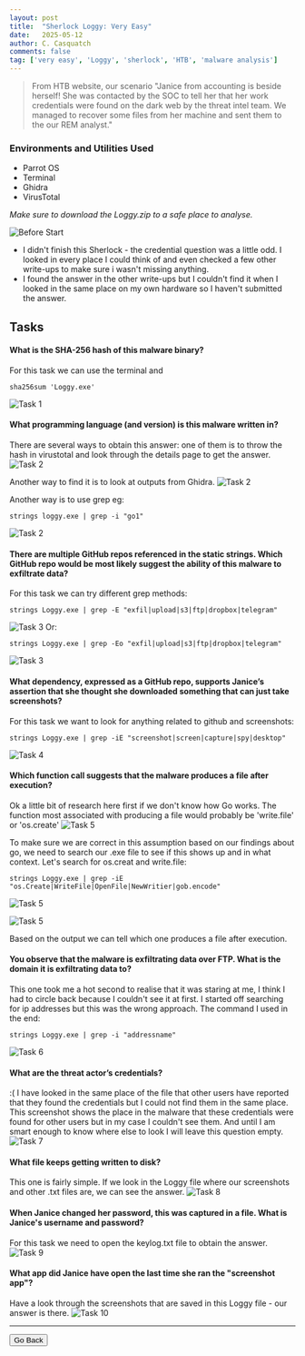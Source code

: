 ```yaml
---
layout: post
title:  "Sherlock Loggy: Very Easy"
date:   2025-05-12
author: C. Casquatch
comments: false
tag: ['very easy', 'Loggy', 'sherlock', 'HTB', 'malware analysis']
---
```


> From HTB website, our scenario "Janice from accounting is beside herself! She was contacted by the SOC to tell her that her work credentials were found on the dark web by the threat intel team. 
> We managed to recover some files from her machine and sent them to the our REM analyst."


### Environments and Utilities Used
* Parrot OS
* Terminal
* Ghidra
* VirusTotal

_Make sure to download the Loggy.zip to a safe place to analyse._

![Before Start](/assets/images/Loggy/beforestart.JPG)

* I didn't finish this Sherlock - the credential question was a little odd. I looked in every place I could think of and even checked a few other write-ups to make sure i wasn't missing anything. 
* I found the answer in the other write-ups but I couldn't find it when I looked in the same place on my own hardware so I haven't submitted the answer.

## Tasks


#### What is the SHA-256 hash of this malware binary?
For this task we can use the terminal and
```
sha256sum 'Loggy.exe'
```

![Task 1](/assets/images/Loggy/task1.JPG)

#### What programming language (and version) is this malware written in?

There are several ways to obtain this answer: one of them is to throw the hash in virustotal and look through the details page to get the answer.
![Task 2](/assets/images/Loggy/task2.JPG)

Another way to find it is to look at outputs from Ghidra.
![Task 2](/assets/images/Loggy/ghidra.JPG)

Another way is to use grep eg:
```
strings loggy.exe | grep -i "go1"
```
![Task 2](/assets/images/Loggy/task2B.JPG)

#### There are multiple GitHub repos referenced in the static strings. Which GitHub repo would be most likely suggest the ability of this malware to exfiltrate data?
For this task we can try different grep methods:
```
strings Loggy.exe | grep -E "exfil|upload|s3|ftp|dropbox|telegram"
```
![Task 3](/assets/images/Loggy/task3a.JPG)
Or:
```
strings Loggy.exe | grep -Eo "exfil|upload|s3|ftp|dropbox|telegram"
```
![Task 3](/assets/images/Loggy/task3b.JPG)


#### What dependency, expressed as a GitHub repo, supports Janice’s assertion that she thought she downloaded something that can just take screenshots?
For this task we want to look for anything related to github and screenshots:

```
strings Loggy.exe | grep -iE "screenshot|screen|capture|spy|desktop"
```
![Task 4](/assets/images/Loggy/task4a.JPG)


#### Which function call suggests that the malware produces a file after execution?

Ok a little bit of research here first if we don't know how Go works. The function most associated with producing a file would probably be 'write.file' or 'os.create'
![Task 5](/assets/images/Loggy/task5a.JPG)

To make sure we are correct in this assumption based on our findings about go, we need to search our .exe file to see if this shows up and in what context.
Let's search for os.creat and write.file:
```
strings Loggy.exe | grep -iE "os.Create|WriteFile|OpenFile|NewWritier|gob.encode"
```
![Task 5](/assets/images/Loggy/task5b.JPG)

![Task 5](/assets/images/Loggy/task5c.JPG)

Based on the output we can tell which one produces a file after execution.


#### You observe that the malware is exfiltrating data over FTP. What is the domain it is exfiltrating data to?
This one took me a hot second to realise that it was staring at me, I think I had to circle back because I couldn't see it at first.
I started off searching for ip addresses but this was the wrong approach.
The command I used in the end:
```
strings Loggy.exe | grep -i "addressname"
```
![Task 6](/assets/images/Loggy/task6.JPG)

#### What are the threat actor’s credentials?
:( I have looked in the same place of the file that other users have reported that they found the credentials but I could not find them in the same place.
This screenshot shows the place in the malware that these credentials were found for other users but in my case I couldn't see them.
And until I am smart enough to know where else to look I will leave this question empty.
![Task 7](/assets/images/Loggy/task7a.JPG)


#### What file keeps getting written to disk?
This one is fairly simple. If we look in the Loggy file where our screenshots and other .txt files are, we can see the answer. 
![Task 8](/assets/images/Loggy/task8.JPG)

#### When Janice changed her password, this was captured in a file. What is Janice's username and password?
For this task we need to open the keylog.txt file to obtain the answer.
![Task 9](/assets/images/Loggy/task9.JPG)

#### What app did Janice have open the last time she ran the "screenshot app"?
Have a look through the screenshots that are saved in this Loggy file - our answer is there.
![Task 10](/assets/images/Loggy/task10.JPG)

* * *

<button onclick="history.back()">Go Back</button>
